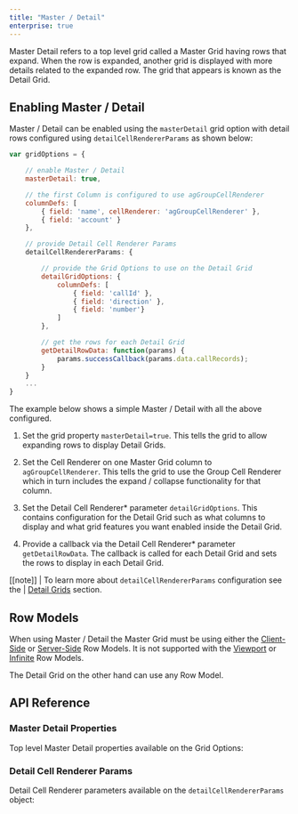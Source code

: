 ```yaml
---
title: "Master / Detail"
enterprise: true
---
```


<videoSection src="https://www.youtube.com/embed/8OeJn75or2w" title="Master / Detail Video Tutorial" />

Master Detail refers to a top level grid called a Master Grid having rows that expand. When the row is expanded, another grid is displayed with more details related to the expanded row. The grid that appears is known as the Detail Grid.

## Enabling Master / Detail


Master / Detail can be enabled using the `masterDetail` grid option with detail rows configured using
`detailCellRendererParams` as shown below:

```js
var gridOptions = {

    // enable Master / Detail
    masterDetail: true,

    // the first Column is configured to use agGroupCellRenderer
    columnDefs: [
        { field: 'name', cellRenderer: 'agGroupCellRenderer' },
        { field: 'account' }
    },

    // provide Detail Cell Renderer Params
    detailCellRendererParams: {

        // provide the Grid Options to use on the Detail Grid
        detailGridOptions: {
            columnDefs: [
                { field: 'callId' },
                { field: 'direction' },
                { field: 'number'}
            ]
        },

        // get the rows for each Detail Grid
        getDetailRowData: function(params) {
            params.successCallback(params.data.callRecords);
        }
    }
    ...
}
```

The example below shows a simple Master / Detail with all the above configured.


1. Set the grid property `masterDetail=true`. This tells the grid to allow expanding rows to display Detail Grids.

1. Set the Cell Renderer on one Master Grid column to `agGroupCellRenderer`. This tells the grid to use the Group Cell Renderer which in turn includes the expand / collapse functionality for that column.

1. Set the Detail Cell Renderer* parameter `detailGridOptions`. This contains configuration for the Detail Grid such as what columns to display and what grid features you want enabled inside the Detail Grid.

1. Provide a callback via the Detail Cell Renderer* parameter `getDetailRowData`. The callback is called for each Detail Grid and sets the rows to display in each Detail Grid.

[[note]]
| To learn more about `detailCellRendererParams` configuration see the
| [Detail Grids](../master-detail-detail-grids/) section.

<grid-example title='Master Detail Example' name='simple' type='generated' options='{ "enterprise": true, "exampleHeight": 535, "modules": ["clientside", "masterdetail", "menu", "columnpanel "] }'></grid-example>


## Row Models

When using Master / Detail the Master Grid must be using either the [Client-Side](../client-side-model/) or [Server-Side](../server-side-model-master-detail/) Row Models. It is not supported with the [Viewport](../viewport) or [Infinite](../infinite-scrolling) Row Models.

The Detail Grid on the other hand can use any Row Model.

## API Reference

### Master Detail Properties

Top level Master Detail properties available on the Grid Options:

<api-documentation source='grid-properties/properties.json' section="masterDetail"></api-documentation>

### Detail Cell Renderer Params

Detail Cell Renderer parameters available on the `detailCellRendererParams` object:

<api-documentation source='master-detail-detail-grids/resources/properties.json' section="detailCellRenderer"></api-documentation>


